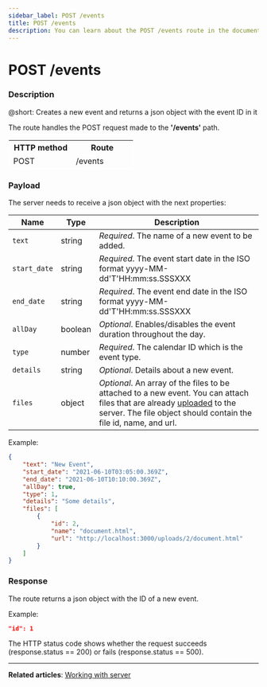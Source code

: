 ```yaml
---
sidebar_label: POST /events
title: POST /events
description: You can learn about the POST /events route in the documentation of the DHTMLX JavaScript Event Calendar library. Browse developer guides and API reference, try out code examples and live demos, and download a free 30-day evaluation version of DHTMLX Event Calendar.
---
```


# POST /events

### Description

@short: Creates a new event and returns a json object with the event ID in it

The route handles the POST request made to the **'/events'** path. 

<table style="border: 1px solid white; border-collapse: collapse; width:50%">
<thead style="border: 1px solid white; border-collapse: collapse;">
<th style="width:25%">HTTP method</th>
<th style="width:25%">Route</th>
</thead>
<tbody style="border: 1px solid white; border-collapse: collapse">
<tr>
<td>POST</td>
<td>/events</td>
</tr>
</tbody>
</table>

### Payload

The server needs to receive a json object with the next properties:

| Name       | Type        | Description |
| ----------- | ----------- | ----------- |
| `text`       |  string  | *Required*. The name of a new event to be added.|
| `start_date`       |  string  | *Required*. The event start date in the ISO format yyyy-MM-dd'T'HH:mm:ss.SSSXXX |
| `end_date`       |  string  | *Required*. The event end date in the ISO format yyyy-MM-dd'T'HH:mm:ss.SSSXXX |
| `allDay`       |  boolean  | *Optional*. Enables/disables the event duration throughout the day.|
| `type`       |  number  | *Required*. The calendar ID which is the event type.|
| `details`       |  string  | *Optional*. Details about a new event.|
| `files`       |  object | *Optional*. An array of the files to be attached to a new event. You can attach files that are already [uploaded](api/provider/rest_routes/post_routes/js_eventcalendar_postupload_route.md) to the server. The file object should contain the file id, name, and url.|

Example:

~~~json
{
    "text": "New Event",
    "start_date": "2021-06-10T03:05:00.369Z",
    "end_date": "2021-06-10T10:10:00.369Z",
    "allDay": true,
    "type": 1,
    "details": "Some details",
    "files": [
        {
            "id": 2,
            "name": "document.html",
            "url": "http://localhost:3000/uploads/2/document.html"
        }
    ]
}
~~~

### Response

The route returns a json object with the ID of a new event. 

Example:

~~~json
"id": 1 
~~~

 The HTTP status code shows whether the request succeeds (response.status == 200) or fails (response.status == 500).


---

**Related articles**: [Working with server](guides/working_with_server.md)
